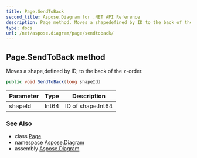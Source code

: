 ```yaml
---
title: Page.SendToBack
second_title: Aspose.Diagram for .NET API Reference
description: Page method. Moves a shapedefined by ID to the back of the zorder
type: docs
url: /net/aspose.diagram/page/sendtoback/
---
```

## Page.SendToBack method

Moves a shape,defined by ID, to the back of the z-order.

```csharp
public void SendToBack(long shapeId)
```

| Parameter | Type | Description |
| --- | --- | --- |
| shapeId | Int64 | ID of shape.Int64 |

### See Also

* class [Page](../)
* namespace [Aspose.Diagram](../../page/)
* assembly [Aspose.Diagram](../../../)


